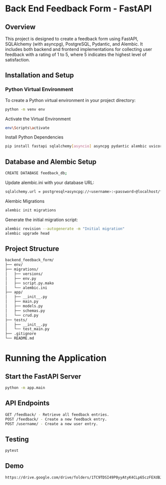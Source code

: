 # Back End Feedback Form - FastAPI

## Overview

This project is designed to create a feedback form using FastAPI, SQLAlchemy (with asyncpg), PostgreSQL, Pydantic, and Alembic. It includes both backend and frontend implementations for collecting user feedback with a rating of 1 to 5, where 5 indicates the highest level of satisfaction.

## Installation and Setup

### Python Virtual Environment

To create a Python virtual environment in your project directory:

```bash
python -m venv env

```

Activate the Virtual Environment

```bash
env\Scripts\activate
```

Install Python Dependencies

```bash
pip install fastapi sqlalchemy[asyncio] asyncpg pydantic alembic uvicorn pytest httpx
```

## Database and Alembic Setup

```bash
CREATE DATABASE feedback_db;
```

Update alembic.ini with your database URL:

```bash
sqlalchemy.url = postgresql+asyncpg://<username>:<password>@localhost/feedback_db
```

Alembic Migrations

```bash
alembic init migrations
```

Generate the initial migration script:

```bash
alembic revision --autogenerate -m "Initial migration"
alembic upgrade head
```

## Project Structure

```bash
backend_feedback_form/
├── env/
├── migrations/
│   ├── versions/
│   ├── env.py
│   ├── script.py.mako
│   └── alembic.ini
├── app/
│   ├── __init__.py
│   ├── main.py
│   ├── models.py
│   ├── schemas.py
│   └── crud.py
├── tests/
│   ├── __init__.py
│   └── test_main.py
├── .gitignore
└── README.md
```

# Running the Application

## Start the FastAPI Server

```bash
python -m app.main
```

## API Endpoints

```bash
GET /feedback/ - Retrieve all feedback entries.
POST /feedback/ - Create a new feedback entry.
POST /username/ - Create a new user entry.
```

## Testing

```bash
pytest
```

## Demo

```bash
https://drive.google.com/drive/folders/1TC9TDSI49P0yyAtyK4CLp65czFEXdBJx?usp=drive_link
```
